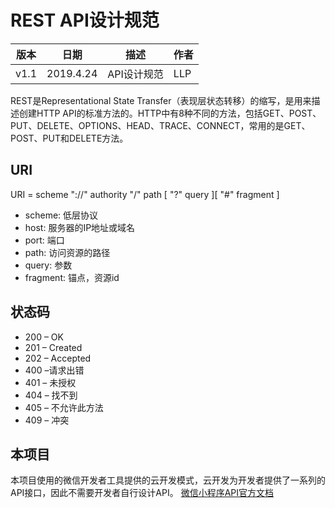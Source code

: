# REST API设计规范

| 版本 | 日期 | 描述 | 作者 |
| - | - | - | - |
| v1.1 | 2019.4.24 | API设计规范 | LLP |


REST是Representational State Transfer（表现层状态转移）的缩写，是用来描述创建HTTP API的标准方法的。HTTP中有8种不同的方法，包括GET、POST、PUT、DELETE、OPTIONS、HEAD、TRACE、CONNECT，常用的是GET、POST、PUT和DELETE方法。
## URI
URI = scheme "://" authority "/" path [ "?" query ][ "#" fragment ]
* scheme: 低层协议
* host: 服务器的IP地址或域名
* port: 端口
* path: 访问资源的路径
* query: 参数
* fragment: 锚点，资源id
## 状态码
* 200 – OK
* 201 – Created
* 202 – Accepted
* 400 –请求出错
* 401 – 未授权
* 404 – 找不到
* 405 – 不允许此方法
* 409 – 冲突
## 本项目
本项目使用的微信开发者工具提供的云开发模式，云开发为开发者提供了一系列的API接口，因此不需要开发者自行设计API。
[微信小程序API官方文档](https://developers.weixin.qq.com/miniprogram/dev/api/)
